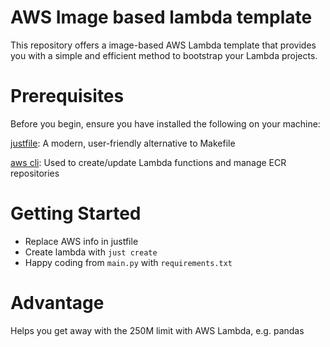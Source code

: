 # AWS Image based lambda template

This repository offers a image-based AWS Lambda template that provides you with a simple and efficient method to bootstrap your Lambda projects.

# Prerequisites

Before you begin, ensure you have installed the following on your machine:

[justfile](https://github.com/casey/just): A modern, user-friendly alternative to Makefile

[aws cli](https://docs.aws.amazon.com/cli/latest/userguide/getting-started-install.html): Used to create/update Lambda functions and manage ECR repositories

# Getting Started

* Replace AWS info in justfile
* Create lambda with `just create`
* Happy coding from `main.py` with `requirements.txt`

# Advantage

Helps you get away with the 250M limit with AWS Lambda, e.g. pandas
